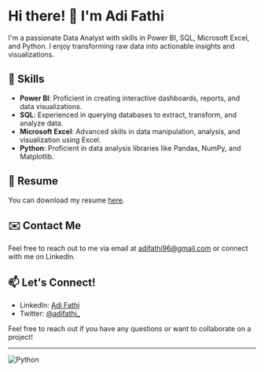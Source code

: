 # Hi there! 👋 I'm Adi Fathi

I'm a passionate Data Analyst with skills in Power BI, SQL, Microsoft Excel, and Python. I enjoy transforming raw data into actionable insights and visualizations.

## 🔧 Skills

- **Power BI**: Proficient in creating interactive dashboards, reports, and data visualizations.
- **SQL**: Experienced in querying databases to extract, transform, and analyze data.
- **Microsoft Excel**: Advanced skills in data manipulation, analysis, and visualization using Excel.
- **Python**: Proficient in data analysis libraries like Pandas, NumPy, and Matplotlib.

## 📄 Resume

You can download my resume [here](https://drive.google.com/file/d/1gvjdbpoGavzl2GDkT6Knb3AVqHd6Eo6u/view?usp=sharing).

## ✉️ Contact Me

Feel free to reach out to me via email at [adifathi96@gmail.com](mailto:adifathi96@gmail.com) or connect with me on LinkedIn.

## 📫 Let's Connect!

- LinkedIn: [Adi Fathi](https://www.linkedin.com/in/adi-fathi-50544315a/)
- Twitter: [@adifathi_](https://twitter.com/adifathi_)

Feel free to reach out if you have any questions or want to collaborate on a project!

---

![Python](https://upload.wikimedia.org/wikipedia/commons/c/c3/Python-logo-notext.svg)
